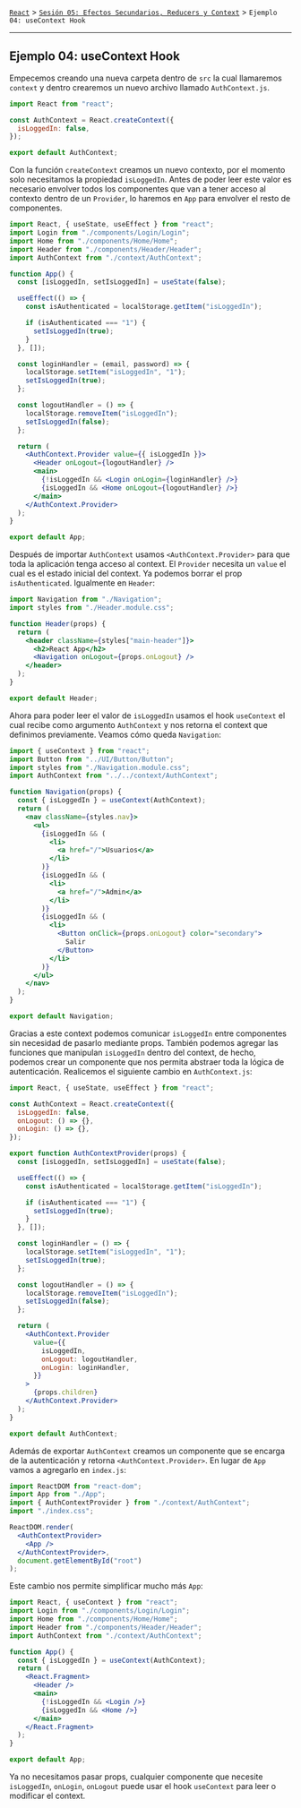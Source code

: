 [`React`](../../README.md) > [`Sesión 05: Efectos Secundarios, Reducers y Context`](../Readme.md) > `Ejemplo 04: useContext Hook`

---

## Ejemplo 04: useContext Hook

Empecemos creando una nueva carpeta dentro de `src` la cual llamaremos `context` y dentro crearemos un nuevo archivo llamado `AuthContext.js`.

```jsx
import React from "react";

const AuthContext = React.createContext({
  isLoggedIn: false,
});

export default AuthContext;
```

Con la función `createContext` creamos un nuevo contexto, por el momento solo necesitamos la propiedad `isLoggedIn`. Antes de poder leer este valor es necesario envolver todos los componentes que van a tener acceso al contexto dentro de un `Provider`, lo haremos en `App` para envolver el resto de componentes.

```jsx
import React, { useState, useEffect } from "react";
import Login from "./components/Login/Login";
import Home from "./components/Home/Home";
import Header from "./components/Header/Header";
import AuthContext from "./context/AuthContext";

function App() {
  const [isLoggedIn, setIsLoggedIn] = useState(false);

  useEffect(() => {
    const isAuthenticated = localStorage.getItem("isLoggedIn");

    if (isAuthenticated === "1") {
      setIsLoggedIn(true);
    }
  }, []);

  const loginHandler = (email, password) => {
    localStorage.setItem("isLoggedIn", "1");
    setIsLoggedIn(true);
  };

  const logoutHandler = () => {
    localStorage.removeItem("isLoggedIn");
    setIsLoggedIn(false);
  };

  return (
    <AuthContext.Provider value={{ isLoggedIn }}>
      <Header onLogout={logoutHandler} />
      <main>
        {!isLoggedIn && <Login onLogin={loginHandler} />}
        {isLoggedIn && <Home onLogout={logoutHandler} />}
      </main>
    </AuthContext.Provider>
  );
}

export default App;
```

Después de importar `AuthContext` usamos `<AuthContext.Provider>` para que toda la aplicación tenga acceso al context. El `Provider` necesita un `value` el cual es el estado inicial del context. Ya podemos borrar el prop `isAuthenticated`. Igualmente en `Header`:

```jsx
import Navigation from "./Navigation";
import styles from "./Header.module.css";

function Header(props) {
  return (
    <header className={styles["main-header"]}>
      <h2>React App</h2>
      <Navigation onLogout={props.onLogout} />
    </header>
  );
}

export default Header;
```

Ahora para poder leer el valor de `isLoggedIn` usamos el hook `useContext` el cual recibe como argumento `AuthContext` y nos retorna el context que definimos previamente. Veamos cómo queda `Navigation`:

```jsx
import { useContext } from "react";
import Button from "../UI/Button/Button";
import styles from "./Navigation.module.css";
import AuthContext from "../../context/AuthContext";

function Navigation(props) {
  const { isLoggedIn } = useContext(AuthContext);
  return (
    <nav className={styles.nav}>
      <ul>
        {isLoggedIn && (
          <li>
            <a href="/">Usuarios</a>
          </li>
        )}
        {isLoggedIn && (
          <li>
            <a href="/">Admin</a>
          </li>
        )}
        {isLoggedIn && (
          <li>
            <Button onClick={props.onLogout} color="secondary">
              Salir
            </Button>
          </li>
        )}
      </ul>
    </nav>
  );
}

export default Navigation;
```

Gracias a este context podemos comunicar `isLoggedIn` entre componentes sin necesidad de pasarlo mediante props. También podemos agregar las funciones que manipulan `isLoggedIn` dentro del context, de hecho, podemos crear un componente que nos permita abstraer toda la lógica de autenticación. Realicemos el siguiente cambio en `AuthContext.js`:

```jsx
import React, { useState, useEffect } from "react";

const AuthContext = React.createContext({
  isLoggedIn: false,
  onLogout: () => {},
  onLogin: () => {},
});

export function AuthContextProvider(props) {
  const [isLoggedIn, setIsLoggedIn] = useState(false);

  useEffect(() => {
    const isAuthenticated = localStorage.getItem("isLoggedIn");

    if (isAuthenticated === "1") {
      setIsLoggedIn(true);
    }
  }, []);

  const loginHandler = () => {
    localStorage.setItem("isLoggedIn", "1");
    setIsLoggedIn(true);
  };

  const logoutHandler = () => {
    localStorage.removeItem("isLoggedIn");
    setIsLoggedIn(false);
  };

  return (
    <AuthContext.Provider
      value={{
        isLoggedIn,
        onLogout: logoutHandler,
        onLogin: loginHandler,
      }}
    >
      {props.children}
    </AuthContext.Provider>
  );
}

export default AuthContext;
```

Además de exportar `AuthContext` creamos un componente que se encarga de la autenticación y retorna `<AuthContext.Provider>`. En lugar de `App` vamos a agregarlo en `index.js`:

```jsx
import ReactDOM from "react-dom";
import App from "./App";
import { AuthContextProvider } from "./context/AuthContext";
import "./index.css";

ReactDOM.render(
  <AuthContextProvider>
    <App />
  </AuthContextProvider>,
  document.getElementById("root")
);
```

Este cambio nos permite simplificar mucho más `App`:

```jsx
import React, { useContext } from "react";
import Login from "./components/Login/Login";
import Home from "./components/Home/Home";
import Header from "./components/Header/Header";
import AuthContext from "./context/AuthContext";

function App() {
  const { isLoggedIn } = useContext(AuthContext);
  return (
    <React.Fragment>
      <Header />
      <main>
        {!isLoggedIn && <Login />}
        {isLoggedIn && <Home />}
      </main>
    </React.Fragment>
  );
}

export default App;
```

Ya no necesitamos pasar props, cualquier componente que necesite `isLoggedIn`, `onLogin`, `onLogout` puede usar el hook `useContext` para leer o modificar el context.
